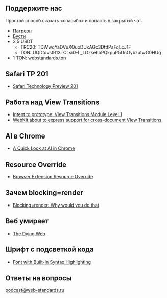 ## Поддержите нас

Простой способ сказать «спасибо» и попасть в закрытый чат.

- [Патреон](https://www.patreon.com/webstandards_ru)
- [Бусти](https://boosty.to/webstandards_ru)
- 3,5 USDT
	- TRC20: TDWwqYaDVuXQuoDUxAGc3DtttPaFqLcJ1F
	- TON: UQDtdvstR13TCLsiD-L_LGzkehbPQkpuP5UnOybzutwG0HUg
- 1 TON: webstandards.ton

## Safari TP 201

- [Safari Technology Preview 201](https://webkit.org/blog/15790/release-notes-for-safari-technology-preview-201/)

## Работа над View Transitions

- [Intent to prototype: View Transitions Module Level 1](https://groups.google.com/a/mozilla.org/g/dev-platform/c/l4g8JgaBPPw/m/M3n7tAaFAAAJ)
- [WebKit about to express support for cross-document View Transitions](https://x.com/bramus/status/1824017851818147966)

## AI в Chrome

- [A Quick Look at AI in Chrome](https://www.raymondcamden.com/2024/08/13/a-quick-look-at-ai-in-chrome)

## Resource Override

- [Browser Extension Resource Override](https://mariohamann.com/resource-override-for-frontend-development)

## Зачем blocking=render

- [Blocking=render: Why would you do that](https://csswizardry.com/2024/08/blocking-render-why-whould-you-do-that/)

## Веб умирает

- [The Dying Web](https://endler.dev/2024/the-dying-web/)

## Шрифт с подсветкой кода

- [Font with Built-In Syntax Highlighting](https://blog.glyphdrawing.club/font-with-built-in-syntax-highlighting/)

## Ответы на вопросы

[podcast@web-standards.ru](mailto:podcast@web-standards.ru)

